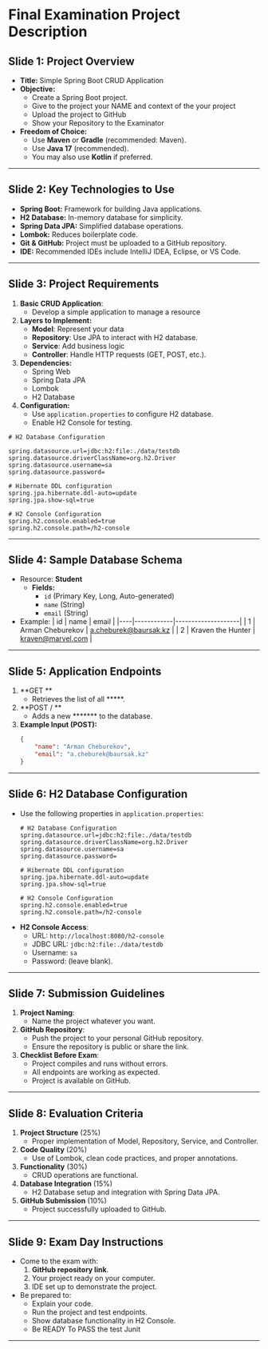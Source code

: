 # Final Examination Project Description

## **Slide 1: Project Overview**
- **Title:** Simple Spring Boot CRUD Application
- **Objective:**
  - Create a Spring Boot project.
  - Give to the project your NAME and context of the your project
  - Upload the project to GitHub
  - Show your Repository to the Examinator
- **Freedom of Choice:**
  - Use **Maven** or **Gradle** (recommended: Maven).
  - Use **Java 17** (recommended).
  - You may also use **Kotlin** if preferred.

---

## **Slide 2: Key Technologies to Use**
- **Spring Boot:** Framework for building Java applications.
- **H2 Database:** In-memory database for simplicity.
- **Spring Data JPA:** Simplified database operations.
- **Lombok:** Reduces boilerplate code.
- **Git & GitHub:** Project must be uploaded to a GitHub repository.
- **IDE:** Recommended IDEs include IntelliJ IDEA, Eclipse, or VS Code.

---

## **Slide 3: Project Requirements**
1. **Basic CRUD Application**:
   - Develop a simple application to manage a resource
2. **Layers to Implement:**
   - **Model**: Represent your data
   - **Repository**: Use JPA to interact with H2 database.
   - **Service**: Add business logic
   - **Controller**: Handle HTTP requests (GET, POST, etc.).
3. **Dependencies:**
   - Spring Web
   - Spring Data JPA
   - Lombok
   - H2 Database
4. **Configuration:**
   - Use `application.properties` to configure H2 database.
   - Enable H2 Console for testing.

  ```properties
  # H2 Database Configuration

  spring.datasource.url=jdbc:h2:file:./data/testdb
  spring.datasource.driverClassName=org.h2.Driver
  spring.datasource.username=sa
  spring.datasource.password=
  
  # Hibernate DDL configuration
  spring.jpa.hibernate.ddl-auto=update
  spring.jpa.show-sql=true
  
  # H2 Console Configuration
  spring.h2.console.enabled=true
  spring.h2.console.path=/h2-console
  ```

---

## **Slide 4: Sample Database Schema**
- Resource: **Student**
  - **Fields:**
    - `id` (Primary Key, Long, Auto-generated)
    - `name` (String)
    - `email` (String)
- Example:
   | id | name       | email              |
   |----|------------|--------------------|
   | 1  | Arman Cheburekov   | a.cheburek@baursak.kz   |
   | 2  | Kraven the Hunter | kraven@marvel.com   |

---

## **Slide 5: Application Endpoints**
1. **GET **
   - Retrieves the list of all *****.
2. **POST / **
   - Adds a new ******* to the database.
3. **Example Input (POST):**
   ```json
   {
       "name": "Arman Cheburekov",
       "email": "a.cheburek@baursak.kz"
   }
   ```

---

## **Slide 6: H2 Database Configuration**
- Use the following properties in `application.properties`:
   ```properties
   # H2 Database Configuration
  spring.datasource.url=jdbc:h2:file:./data/testdb
  spring.datasource.driverClassName=org.h2.Driver
  spring.datasource.username=sa
  spring.datasource.password=
  
  # Hibernate DDL configuration
  spring.jpa.hibernate.ddl-auto=update
  spring.jpa.show-sql=true
  
  # H2 Console Configuration
  spring.h2.console.enabled=true
  spring.h2.console.path=/h2-console
   ```
- **H2 Console Access**:
   - URL: `http://localhost:8080/h2-console`
   - JDBC URL: `jdbc:h2:file:./data/testdb`
   - Username: `sa`
   - Password: (leave blank).

---

## **Slide 7: Submission Guidelines**
1. **Project Naming**:
   - Name the project whatever you want.
2. **GitHub Repository**:
   - Push the project to your personal GitHub repository.
   - Ensure the repository is public or share the link.
3. **Checklist Before Exam**:
   - Project compiles and runs without errors.
   - All endpoints are working as expected.
   - Project is available on GitHub.

---

## **Slide 8: Evaluation Criteria**
1. **Project Structure** (25%)
   - Proper implementation of Model, Repository, Service, and Controller.
2. **Code Quality** (20%)
   - Use of Lombok, clean code practices, and proper annotations.
3. **Functionality** (30%)
   - CRUD operations are functional.
4. **Database Integration** (15%)
   - H2 Database setup and integration with Spring Data JPA.
5. **GitHub Submission** (10%)
   - Project successfully uploaded to GitHub.

---

## **Slide 9: Exam Day Instructions**
- Come to the exam with:
   1. **GitHub repository link**.
   2. Your project ready on your computer.
   3. IDE set up to demonstrate the project.
- Be prepared to:
   - Explain your code.
   - Run the project and test endpoints.
   - Show database functionality in H2 Console.
   - Be READY To PASS the test Junit

---


